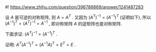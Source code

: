 #! https://www.zhihu.com/question/396786869/answer/1241487283

[comment]: <> (Answer URL: https://www.zhihu.com/question/396786869/answer/1241487283)
[comment]: <> (Question Title: 对称矩阵的逆矩阵还是对称矩阵吗？)
[comment]: <> (Author Name: 采石工)
[comment]: <> (Create Time: 2020-05-23 21:15:46)

设  $A$  是可逆的对称矩阵, 则  $A = A^T$  . 又因为  $(A^T)^{-1} = (A^{-1})^T$  (证明如下), 所以
$(A^{-1})^T = (A^T)^{-1} = A^{-1}$  , 即对称矩阵  $A$  的逆矩阵也是对称矩阵.

下面求证:  $(A^T)^{-1} = (A^{-1})^T$  .

证明:  $A^T(A^{-1})^T = (A^{-1}A)^T = E^T = E$  .

